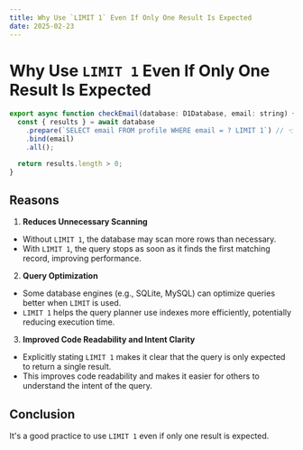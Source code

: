 ```yaml
---
title: Why Use `LIMIT 1` Even If Only One Result Is Expected
date: 2025-02-23
---
```


# Why Use `LIMIT 1` Even If Only One Result Is Expected

```js
export async function checkEmail(database: D1Database, email: string) {
  const { results } = await database
    .prepare(`SELECT email FROM profile WHERE email = ? LIMIT 1`) // 👈
    .bind(email)
    .all();

  return results.length > 0;
}
```

## Reasons

1. **Reduces Unnecessary Scanning**
  - Without `LIMIT 1`, the database may scan more rows than necessary.
  - With `LIMIT 1`, the query stops as soon as it finds the first matching record, improving performance.
2. **Query Optimization**
  - Some database engines (e.g., SQLite, MySQL) can optimize queries better when `LIMIT` is used.
  - `LIMIT 1` helps the query planner use indexes more efficiently, potentially reducing execution time.
3. **Improved Code Readability and Intent Clarity**
  - Explicitly stating `LIMIT 1` makes it clear that the query is only expected to return a single result.
  - This improves code readability and makes it easier for others to understand the intent of the query.

## Conclusion

It's a good practice to use `LIMIT 1` even if only one result is expected.
